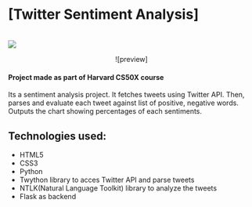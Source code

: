 # [Twitter Sentiment Analysis]
<br>
<img src='C:\Users\Garimagarg\Downloads\preview.png'>

<br>
<p align="center">
![preview]



#### Project made as part of Harvard CS50X course

Its a sentiment analysis project. It fetches tweets using Twitter API. Then, parses and evaluate each tweet against list of positive, negative words. Outputs the chart showing percentages of each sentiments.

## Technologies used:
* HTML5
* CSS3
* Python
* Twython library to acces Twitter API and parse tweets
* NTLK(Natural Language Toolkit) library to analyze the tweets
* Flask as backend
